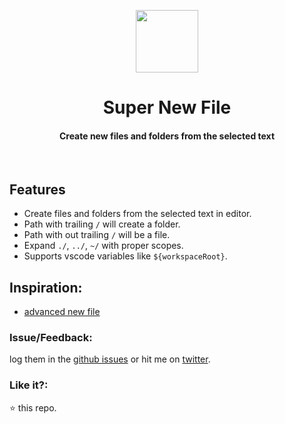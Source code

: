 <p align="center">
  <img src="https://user-images.githubusercontent.com/2767425/31159245-56d62ce8-a8e5-11e7-85dd-f446ed05a11d.png" height="100px"/>
  <h1 align="center">Super New File</h1>
  <h4 align="center">Create new files and folders from the selected text</h4>
  <br>
</p>

## Features

* Create files and folders from the selected text in editor.
* Path with trailing `/` will create a folder.
* Path with out trailing `/` will be a file.
* Expand `./`, `../`, `~/` with proper scopes.
* Supports vscode variables like `${workspaceRoot}`.

## Inspiration:

* [advanced new file](https://www.google.co.in/url?sa=t&rct=j&q=&esrc=s&source=web&cd=4&cad=rja&uact=8&ved=0ahUKEwim2ZSFzdPWAhXJsI8KHViGD0cQFgg6MAM&url=https%3A%2F%2Fmarketplace.visualstudio.com%2Fitems%3FitemName%3Dpatbenatar.advanced-new-file&usg=AOvVaw1VGJvnT70RLeBO1Q0lhTcK)

### Issue/Feedback:

log them in the [github issues](https://github.com/cg-cnu/vscode-super-new-file/issues) or hit me on [twitter](https://twitter.com/CgCnu).

### Like it?:

:star: this repo.